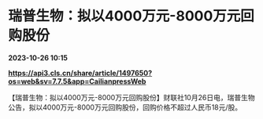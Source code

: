 # 瑞普生物：拟以4000万元-8000万元回购股份

**2023-10-26 10:15**

**https://api3.cls.cn/share/article/1497650?os=web&sv=7.7.5&app=CailianpressWeb**

【瑞普生物：拟以4000万元-8000万元回购股份】财联社10月26日电，瑞普生物公告，拟以4000万元-8000万元回购股份，回购价格不超过人民币18元/股。